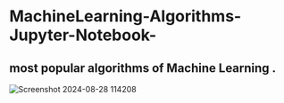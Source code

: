 # MachineLearning-Algorithms-Jupyter-Notebook-

most popular algorithms of  Machine Learning .
----------------------------------------------
![Screenshot 2024-08-28 114208](https://github.com/user-attachments/assets/0d43d380-e3f6-4426-9994-9aa048be93d7 )
